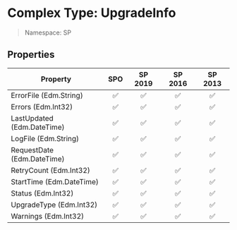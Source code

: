 # Complex Type: UpgradeInfo

> Namespace: SP

## Properties

Property | SPO | SP 2019 | SP 2016 | SP 2013
----------|:---:|:-------:|:-------:|:-------:
ErrorFile (Edm.String) | ✅ | ✅ | ✅ | ✅
Errors (Edm.Int32) | ✅ | ✅ | ✅ | ✅
LastUpdated (Edm.DateTime) | ✅ | ✅ | ✅ | ✅
LogFile (Edm.String) | ✅ | ✅ | ✅ | ✅
RequestDate (Edm.DateTime) | ✅ | ✅ | ✅ | ✅
RetryCount (Edm.Int32) | ✅ | ✅ | ✅ | ✅
StartTime (Edm.DateTime) | ✅ | ✅ | ✅ | ✅
Status (Edm.Int32) | ✅ | ✅ | ✅ | ✅
UpgradeType (Edm.Int32) | ✅ | ✅ | ✅ | ✅
Warnings (Edm.Int32) | ✅ | ✅ | ✅ | ✅